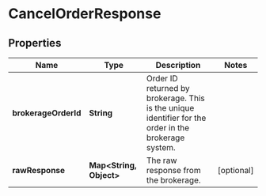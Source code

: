 

# CancelOrderResponse


## Properties

| Name | Type | Description | Notes |
|------------ | ------------- | ------------- | -------------|
|**brokerageOrderId** | **String** | Order ID returned by brokerage. This is the unique identifier for the order in the brokerage system. |  |
|**rawResponse** | **Map&lt;String, Object&gt;** | The raw response from the brokerage. |  [optional] |



